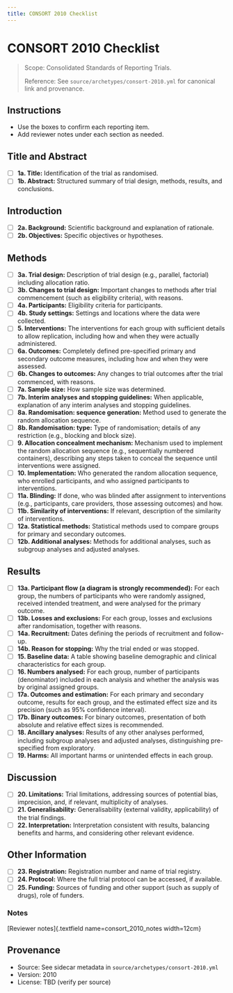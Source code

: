 ```yaml
---
title: CONSORT 2010 Checklist
---
```


# CONSORT 2010 Checklist

> Scope: Consolidated Standards of Reporting Trials.
>
> Reference: See `source/archetypes/consort-2010.yml` for canonical link and provenance.

## Instructions
- Use the boxes to confirm each reporting item.
- Add reviewer notes under each section as needed.

## Title and Abstract

- [ ] **1a. Title:** Identification of the trial as randomised.
- [ ] **1b. Abstract:** Structured summary of trial design, methods, results, and conclusions.

## Introduction

- [ ] **2a. Background:** Scientific background and explanation of rationale.
- [ ] **2b. Objectives:** Specific objectives or hypotheses.

## Methods

- [ ] **3a. Trial design:** Description of trial design (e.g., parallel, factorial) including allocation ratio.
- [ ] **3b. Changes to trial design:** Important changes to methods after trial commencement (such as eligibility criteria), with reasons.
- [ ] **4a. Participants:** Eligibility criteria for participants.
- [ ] **4b. Study settings:** Settings and locations where the data were collected.
- [ ] **5. Interventions:** The interventions for each group with sufficient details to allow replication, including how and when they were actually administered.
- [ ] **6a. Outcomes:** Completely defined pre-specified primary and secondary outcome measures, including how and when they were assessed.
- [ ] **6b. Changes to outcomes:** Any changes to trial outcomes after the trial commenced, with reasons.
- [ ] **7a. Sample size:** How sample size was determined.
- [ ] **7b. Interim analyses and stopping guidelines:** When applicable, explanation of any interim analyses and stopping guidelines.
- [ ] **8a. Randomisation: sequence generation:** Method used to generate the random allocation sequence.
- [ ] **8b. Randomisation: type:** Type of randomisation; details of any restriction (e.g., blocking and block size).
- [ ] **9. Allocation concealment mechanism:** Mechanism used to implement the random allocation sequence (e.g., sequentially numbered containers), describing any steps taken to conceal the sequence until interventions were assigned.
- [ ] **10. Implementation:** Who generated the random allocation sequence, who enrolled participants, and who assigned participants to interventions.
- [ ] **11a. Blinding:** If done, who was blinded after assignment to interventions (e.g., participants, care providers, those assessing outcomes) and how.
- [ ] **11b. Similarity of interventions:** If relevant, description of the similarity of interventions.
- [ ] **12a. Statistical methods:** Statistical methods used to compare groups for primary and secondary outcomes.
- [ ] **12b. Additional analyses:** Methods for additional analyses, such as subgroup analyses and adjusted analyses.

## Results

- [ ] **13a. Participant flow (a diagram is strongly recommended):** For each group, the numbers of participants who were randomly assigned, received intended treatment, and were analysed for the primary outcome.
- [ ] **13b. Losses and exclusions:** For each group, losses and exclusions after randomisation, together with reasons.
- [ ] **14a. Recruitment:** Dates defining the periods of recruitment and follow-up.
- [ ] **14b. Reason for stopping:** Why the trial ended or was stopped.
- [ ] **15. Baseline data:** A table showing baseline demographic and clinical characteristics for each group.
- [ ] **16. Numbers analysed:** For each group, number of participants (denominator) included in each analysis and whether the analysis was by original assigned groups.
- [ ] **17a. Outcomes and estimation:** For each primary and secondary outcome, results for each group, and the estimated effect size and its precision (such as 95% confidence interval).
- [ ] **17b. Binary outcomes:** For binary outcomes, presentation of both absolute and relative effect sizes is recommended.
- [ ] **18. Ancillary analyses:** Results of any other analyses performed, including subgroup analyses and adjusted analyses, distinguishing pre-specified from exploratory.
- [ ] **19. Harms:** All important harms or unintended effects in each group.

## Discussion

- [ ] **20. Limitations:** Trial limitations, addressing sources of potential bias, imprecision, and, if relevant, multiplicity of analyses.
- [ ] **21. Generalisability:** Generalisability (external validity, applicability) of the trial findings.
- [ ] **22. Interpretation:** Interpretation consistent with results, balancing benefits and harms, and considering other relevant evidence.

## Other Information

- [ ] **23. Registration:** Registration number and name of trial registry.
- [ ] **24. Protocol:** Where the full trial protocol can be accessed, if available.
- [ ] **25. Funding:** Sources of funding and other support (such as supply of drugs), role of funders.

### Notes
[Reviewer notes]{.textfield name=consort_2010_notes width=12cm}

## Provenance
- Source: See sidecar metadata in `source/archetypes/consort-2010.yml`
- Version: 2010
- License: TBD (verify per source)
